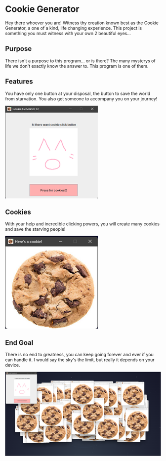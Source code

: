 # Cookie Generator
Hey there whoever you are! Witness thy creation known best as the Cookie Generator, a one of a kind, life changing experience. This project is something you must witness with your own 2 beautiful eyes...

## Purpose
There isn't a purpose to this program... or is there? The many mysterys of life we don't exactly know the answer to. This program is one of them.

## Features
You have only one button at your disposal, the button to save the world from starvation. You also get someone to accompany you on your journey!

<img src="https://github.com/noobieyuh/Cookie-Generator/blob/main/app/src/main/resources/pictures/awesome-screenshot.png" height="300"  width="300">

## Cookies
With your help and incredible clicking powers, you will create many cookies and save the starving people!

<img src="https://github.com/noobieyuh/Cookie-Generator/blob/main/app/src/main/resources/pictures/another-awesome-screenshot.png" height="300"  width="300">

## End Goal
There is no end to greatness, you can keep going forever and ever if you can handle it. I would say the sky's the limit, but really it depends on your device.

<img src="https://github.com/noobieyuh/Cookie-Generator/blob/main/app/src/main/resources/pictures/cookiechaos.png">
